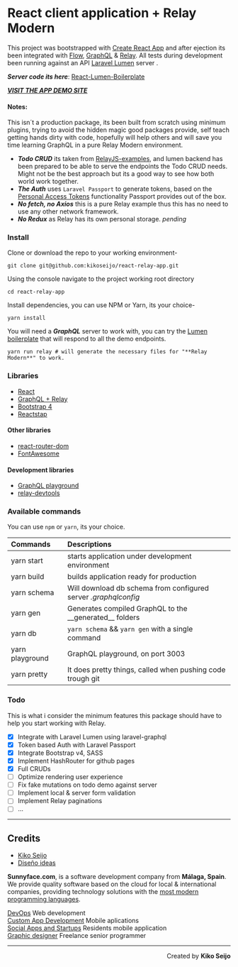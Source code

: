 # React client application + Relay Modern

This project was bootstrapped with [Create React App](https://github.com/facebookincubator/create-react-app) and after ejection its been integrated with [Flow](https://flow.org), [GraphQL](http://graphql.org) & [Relay](https://facebook.github.io/relay/).
All tests during development been running against an API [Laravel Lumen](https://lumen.laravel.com) server .

**_Server code its here_**: [React-Lumen-Boilerplate](https://github.com/kikoseijo/lumen-graphql-boilerplate)

[**_VISIT THE APP DEMO SITE_**](https://kikoseijo.github.io/react-relay-app/)

#### Notes:

This isn´t a production package, its been built from scratch using minimum plugins, trying to avoid the hidden magic good packages provide, self teach getting hands dirty with code, hopefully will help others and will save you time learning GraphQL in a pure Relay Modern environment.

* **_Todo CRUD_** its taken from [RelayJS-examples](https://github.com/relayjs/relay-examples), and lumen backend has been prepared to be able to serve the endpoints the Todo CRUD needs. Might not be the best approach but its a good way to see how both world work together.
* **_The Auth_** uses `Laravel Passport` to generate tokens, based on the [Personal Access Tokens](https://laravel.com/docs/5.5/passport#personal-access-tokens) functionality Passport provides out of the box.
* **_No fetch, no Axios_** this is a pure Relay example thus this has no need to use any other network framework.
* **_No Redux_** as Relay has its own personal storage. _pending_

### Install

Clone or download the repo to your working environment-

```
git clone git@github.com:kikoseijo/react-relay-app.git
```

Using the console navigate to the project working root directory

```
cd react-relay-app
```

Install dependencies, you can use NPM or Yarn, its your choice-

```
yarn install
```

You will need a **_GraphQL_** server to work with, you can try the [Lumen boilerplate](https://github.com/kikoseijo/lumen-graphql-boilerplate) that will respond to all the demo endpoints.

```
yarn run relay # will generate the necessary files for "**Relay Modern**" to work.
```

### Libraries

* [React](https://reactjs.org)
* [GraphQL + Relay](https://facebook.github.io/relay/)
* [Bootstrap 4](https://getbootstrap.com)
* [Reactstap](https://reactstrap.github.io)

#### Other libraries

* [react-router-dom](https://github.com/ReactTraining/react-router/tree/master/packages/react-router-dom)
* [FontAwesome](https://github.com/FortAwesome/react-fontawesome)

#### Development libraries

* [GraphQL playground](https://github.com/graphcool/graphql-playground)
* [relay-devtools](https://www.npmjs.com/package/relay-devtools)

### Available commands

You can use `npm` or `yarn`, its your choice.

| Commands        | Descriptions                                                    |
| :-------------- | :-------------------------------------------------------------- |
| yarn start      | starts application under development environment                |
| yarn build      | builds application ready for production                         |
| yarn schema     | Will download db schema from configured server _.graphqlconfig_ |
| yarn gen        | Generates compiled GraphQL to the \_\_generated\_\_ folders     |
| yarn db         | `yarn schema` && `yarn gen` with a single command               |
| yarn playground | GraphQL playground, on port 3003                                |
| yarn pretty     | It does pretty things, called when pushing code trough git      |

### Todo

This is what i consider the minimum features this package should have to help you start working with Relay.

* [x] Integrate with Laravel Lumen using laravel-graphql
* [x] Token based Auth with Laravel Passport
* [x] Integrate Bootstrap v4, SASS
* [x] Implement HashRouter for github pages
* [x] Full CRUDs
* [ ] Optimize rendering user experience
* [ ] Fix fake mutations on todo demo against server
* [ ] Implement local & server form validation
* [ ] Implement Relay paginations
* [ ] ...

---

## Credits

* [Kiko Seijo](http://kikoseijo.com 'Laravel, React, Vue, Mobile freelancer in Málaga')
* [Diseño ideas](http://disenoideas.com 'Real estate website designer in Marbella')

**Sunnyface.com**, is a software development company from **Málaga, Spain**. We provide quality software based on the cloud for local & international companies, providing technology solutions with the [most modern programming languages](https://sunnyface.com/tecnologia/ 'Programador experto react y vue en Málaga').

[DevOps](https://sunnyface.com 'Programador ios málaga Marbella') Web development  
[Custom App Development](https://gestorapp.com 'Gestor de aplicaciones moviles en málaga, mijas, marbella') Mobile aplications  
[Social Apps and Startups](https://sosvecinos.com 'Plataforma móvil para la gestion de comunidades') Residents mobile application  
[Graphic designer](https://kikoseijo.com 'Programador freelance movil y Laravel') Freelance senior programmer

---

<div dir=rtl markdown=1>Created by <b>Kiko Seijo</b></div>
